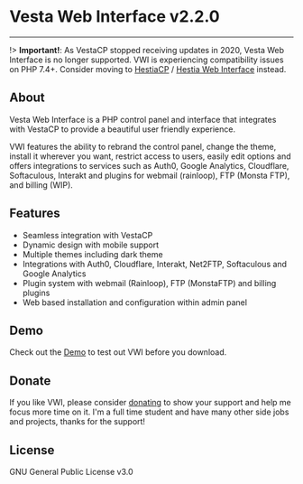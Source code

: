 # Vesta Web Interface v2.2.0
<hr>

!> **Important!**: As VestaCP stopped receiving updates in 2020, Vesta Web Interface is no longer supported. VWI is experiencing compatibility issues on PHP 7.4+. Consider moving to [HestiaCP](https://hestiacp.com/) / [Hestia Web Interface](https://hwi.cdgtech.one/#/) instead.

## About 

Vesta Web Interface is a PHP control panel and interface that integrates with VestaCP to provide a beautiful user friendly experience.

VWI features the ability to rebrand the control panel, change the theme, install it wherever you want, restrict access to users, easily edit options and offers integrations to services such as Auth0, Google Analytics, Cloudflare, Softaculous, Interakt and plugins for webmail (rainloop), FTP (Monsta FTP), and billing (WIP).

## Features

- Seamless integration with VestaCP
- Dynamic design with mobile support
- Multiple themes including dark theme
- Integrations with Auth0, Cloudflare, Interakt, Net2FTP, Softaculous and Google Analytics
- Plugin system with webmail (Rainloop), FTP (MonstaFTP) and billing plugins
- Web based installation and configuration within admin panel

## Demo

Check out the [Demo](https://cdgtech.one/vwi/demo.php) to test out VWI before you download.

## Donate

If you like VWI, please consider [donating](http://paypal.me/CJREvents) to show your support and help me focus more time on it. I'm a full time student and have many other side jobs and projects, thanks for the support!

## License

GNU General Public License v3.0
